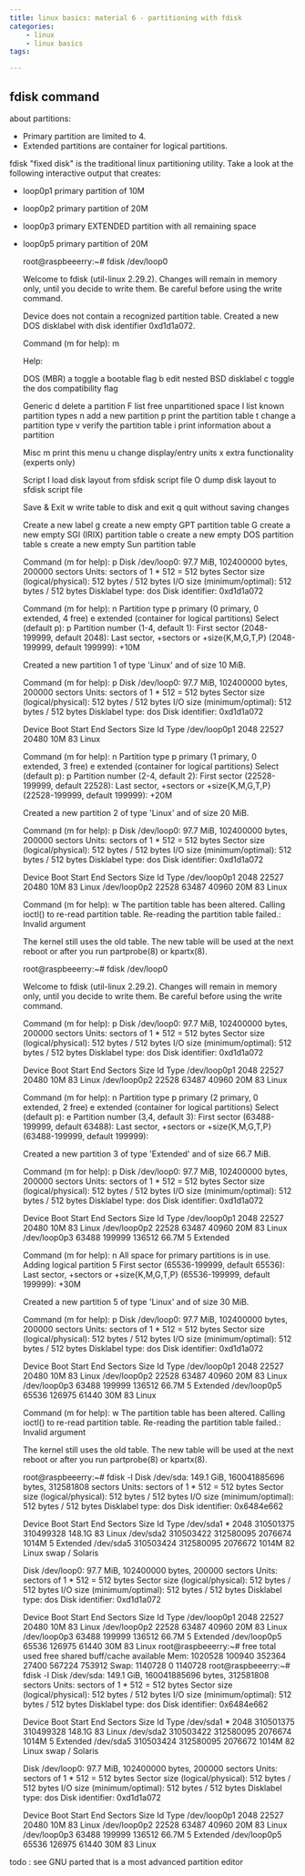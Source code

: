 ```yaml
---
title: linux basics: material 6 - partitioning with fdisk
categories:
    - linux
    - linux basics
tags:

---
```


## fdisk command

about partitions: 

* Primary partition are limited to 4.
* Extended partitions are container for logical partitions.

fdisk "fixed disk" is the traditional linux partitioning utility.
Take a look at the following interactive output that creates:
* loop0p1  primary partition of 10M
* loop0p2  primary partition of 20M
* loop0p3  primary EXTENDED partition with all remaining space
* loop0p5  primary partition of 20M


    root@raspbeeerry:~# fdisk /dev/loop0 

    Welcome to fdisk (util-linux 2.29.2).
    Changes will remain in memory only, until you decide to write them.
    Be careful before using the write command.
    
    Device does not contain a recognized partition table.
    Created a new DOS disklabel with disk identifier 0xd1d1a072.
    
    Command (m for help): m
    
    Help:
    
    DOS (MBR)
    a   toggle a bootable flag
    b   edit nested BSD disklabel
    c   toggle the dos compatibility flag
    
    Generic
    d   delete a partition
    F   list free unpartitioned space
    l   list known partition types
    n   add a new partition
    p   print the partition table
    t   change a partition type
    v   verify the partition table
    i   print information about a partition
    
    Misc
    m   print this menu
    u   change display/entry units
    x   extra functionality (experts only)
    
    Script
    I   load disk layout from sfdisk script file
    O   dump disk layout to sfdisk script file
    
    Save & Exit
    w   write table to disk and exit
    q   quit without saving changes
    
    Create a new label
    g   create a new empty GPT partition table
    G   create a new empty SGI (IRIX) partition table
    o   create a new empty DOS partition table
    s   create a new empty Sun partition table

	Command (m for help): p
	Disk /dev/loop0: 97.7 MiB, 102400000 bytes, 200000 sectors
	Units: sectors of 1 * 512 = 512 bytes
	Sector size (logical/physical): 512 bytes / 512 bytes
	I/O size (minimum/optimal): 512 bytes / 512 bytes
	Disklabel type: dos
	Disk identifier: 0xd1d1a072

	Command (m for help): n
	Partition type
	   p   primary (0 primary, 0 extended, 4 free)
	   e   extended (container for logical partitions)
	Select (default p): p
	Partition number (1-4, default 1): 
	First sector (2048-199999, default 2048): 
	Last sector, +sectors or +size{K,M,G,T,P} (2048-199999, default 199999): +10M

	Created a new partition 1 of type 'Linux' and of size 10 MiB.

	Command (m for help): p
	Disk /dev/loop0: 97.7 MiB, 102400000 bytes, 200000 sectors
	Units: sectors of 1 * 512 = 512 bytes
	Sector size (logical/physical): 512 bytes / 512 bytes
	I/O size (minimum/optimal): 512 bytes / 512 bytes
	Disklabel type: dos
	Disk identifier: 0xd1d1a072

	Device       Boot Start   End Sectors Size Id Type
	/dev/loop0p1       2048 22527   20480  10M 83 Linux

	Command (m for help): n
	Partition type
	   p   primary (1 primary, 0 extended, 3 free)
	   e   extended (container for logical partitions)
	Select (default p): p
	Partition number (2-4, default 2): 
	First sector (22528-199999, default 22528): 
	Last sector, +sectors or +size{K,M,G,T,P} (22528-199999, default 199999): +20M    

	Created a new partition 2 of type 'Linux' and of size 20 MiB.

	Command (m for help): p
	Disk /dev/loop0: 97.7 MiB, 102400000 bytes, 200000 sectors
	Units: sectors of 1 * 512 = 512 bytes
	Sector size (logical/physical): 512 bytes / 512 bytes
	I/O size (minimum/optimal): 512 bytes / 512 bytes
	Disklabel type: dos
	Disk identifier: 0xd1d1a072

	Device       Boot Start   End Sectors Size Id Type
	/dev/loop0p1       2048 22527   20480  10M 83 Linux
	/dev/loop0p2      22528 63487   40960  20M 83 Linux

	Command (m for help): w
	The partition table has been altered.
	Calling ioctl() to re-read partition table.
	Re-reading the partition table failed.: Invalid argument

	The kernel still uses the old table. The new table will be used at the next reboot or after you run partprobe(8) or kpartx(8).

	root@raspbeeerry:~# fdisk /dev/loop0 

	Welcome to fdisk (util-linux 2.29.2).
	Changes will remain in memory only, until you decide to write them.
	Be careful before using the write command.


	Command (m for help): p
	Disk /dev/loop0: 97.7 MiB, 102400000 bytes, 200000 sectors
	Units: sectors of 1 * 512 = 512 bytes
	Sector size (logical/physical): 512 bytes / 512 bytes
	I/O size (minimum/optimal): 512 bytes / 512 bytes
	Disklabel type: dos
	Disk identifier: 0xd1d1a072

	Device       Boot Start   End Sectors Size Id Type
	/dev/loop0p1       2048 22527   20480  10M 83 Linux
	/dev/loop0p2      22528 63487   40960  20M 83 Linux

	Command (m for help): n
	Partition type
	   p   primary (2 primary, 0 extended, 2 free)
	   e   extended (container for logical partitions)
	Select (default p): e
	Partition number (3,4, default 3): 
	First sector (63488-199999, default 63488): 
	Last sector, +sectors or +size{K,M,G,T,P} (63488-199999, default 199999): 

	Created a new partition 3 of type 'Extended' and of size 66.7 MiB.

	Command (m for help): p
	Disk /dev/loop0: 97.7 MiB, 102400000 bytes, 200000 sectors
	Units: sectors of 1 * 512 = 512 bytes
	Sector size (logical/physical): 512 bytes / 512 bytes
	I/O size (minimum/optimal): 512 bytes / 512 bytes
	Disklabel type: dos
	Disk identifier: 0xd1d1a072

	Device       Boot Start    End Sectors  Size Id Type
	/dev/loop0p1       2048  22527   20480   10M 83 Linux
	/dev/loop0p2      22528  63487   40960   20M 83 Linux
	/dev/loop0p3      63488 199999  136512 66.7M  5 Extended

	Command (m for help): n
	All space for primary partitions is in use.
	Adding logical partition 5
	First sector (65536-199999, default 65536): 
	Last sector, +sectors or +size{K,M,G,T,P} (65536-199999, default 199999): +30M

	Created a new partition 5 of type 'Linux' and of size 30 MiB.

	Command (m for help): p
	Disk /dev/loop0: 97.7 MiB, 102400000 bytes, 200000 sectors
	Units: sectors of 1 * 512 = 512 bytes
	Sector size (logical/physical): 512 bytes / 512 bytes
	I/O size (minimum/optimal): 512 bytes / 512 bytes
	Disklabel type: dos
	Disk identifier: 0xd1d1a072

	Device       Boot Start    End Sectors  Size Id Type
	/dev/loop0p1       2048  22527   20480   10M 83 Linux
	/dev/loop0p2      22528  63487   40960   20M 83 Linux
	/dev/loop0p3      63488 199999  136512 66.7M  5 Extended
	/dev/loop0p5      65536 126975   61440   30M 83 Linux

	Command (m for help): w
	The partition table has been altered.
	Calling ioctl() to re-read partition table.
	Re-reading the partition table failed.: Invalid argument

	The kernel still uses the old table. The new table will be used at the next reboot or after you run partprobe(8) or kpartx(8).

	root@raspbeeerry:~# fdisk -l
	Disk /dev/sda: 149.1 GiB, 160041885696 bytes, 312581808 sectors
	Units: sectors of 1 * 512 = 512 bytes
	Sector size (logical/physical): 512 bytes / 512 bytes
	I/O size (minimum/optimal): 512 bytes / 512 bytes
	Disklabel type: dos
	Disk identifier: 0x6484e662

	Device     Boot     Start       End   Sectors   Size Id Type
	/dev/sda1  *         2048 310501375 310499328 148.1G 83 Linux
	/dev/sda2       310503422 312580095   2076674  1014M  5 Extended
	/dev/sda5       310503424 312580095   2076672  1014M 82 Linux swap / Solaris


	Disk /dev/loop0: 97.7 MiB, 102400000 bytes, 200000 sectors
	Units: sectors of 1 * 512 = 512 bytes
	Sector size (logical/physical): 512 bytes / 512 bytes
	I/O size (minimum/optimal): 512 bytes / 512 bytes
	Disklabel type: dos
	Disk identifier: 0xd1d1a072

	Device       Boot Start    End Sectors  Size Id Type
	/dev/loop0p1       2048  22527   20480   10M 83 Linux
	/dev/loop0p2      22528  63487   40960   20M 83 Linux
	/dev/loop0p3      63488 199999  136512 66.7M  5 Extended
	/dev/loop0p5      65536 126975   61440   30M 83 Linux
	root@raspbeeerry:~# free
		      total        used        free      shared  buff/cache   available
	Mem:        1020528      100940      352364       27400      567224      753912
	Swap:       1140728           0     1140728
	root@raspbeeerry:~# fdisk -l
	Disk /dev/sda: 149.1 GiB, 160041885696 bytes, 312581808 sectors
	Units: sectors of 1 * 512 = 512 bytes
	Sector size (logical/physical): 512 bytes / 512 bytes
	I/O size (minimum/optimal): 512 bytes / 512 bytes
	Disklabel type: dos
	Disk identifier: 0x6484e662

	Device     Boot     Start       End   Sectors   Size Id Type
	/dev/sda1  *         2048 310501375 310499328 148.1G 83 Linux
	/dev/sda2       310503422 312580095   2076674  1014M  5 Extended
	/dev/sda5       310503424 312580095   2076672  1014M 82 Linux swap / Solaris


	Disk /dev/loop0: 97.7 MiB, 102400000 bytes, 200000 sectors
	Units: sectors of 1 * 512 = 512 bytes
	Sector size (logical/physical): 512 bytes / 512 bytes
	I/O size (minimum/optimal): 512 bytes / 512 bytes
	Disklabel type: dos
	Disk identifier: 0xd1d1a072

	Device       Boot Start    End Sectors  Size Id Type
	/dev/loop0p1       2048  22527   20480   10M 83 Linux
	/dev/loop0p2      22528  63487   40960   20M 83 Linux
	/dev/loop0p3      63488 199999  136512 66.7M  5 Extended
	/dev/loop0p5      65536 126975   61440   30M 83 Linux



todo : see GNU parted that is a most advanced partition editor 